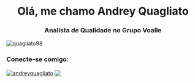 <h1 align="center">Olá, me chamo Andrey Quagliato</h1>
<h3 align="center">Analista de Qualidade no Grupo Voalle</h3>

<p align="left"> <img src="https://komarev.com/ghpvc/?username=quagliato98&label=Profile%20views&color=0e75b6&style=flat" alt="quagliato98" /></p>

<h3 align="left">Conecte-se comigo:</h3>
<p align="left">
<a href="https://linkedin.com/in/andreyquagliato" target="blank"><img align="center" src="https://img.shields.io/badge/LinkedIn-0077B5?style=for-the-badge&logo=linkedin&logoColor=white" alt="andreyquagliato"/></a>
<a href="https://discord.gg/Andrey Quagliato#4397" target="blank"><img align="center" src="https://img.shields.io/badge/Discord-7289DA?style=for-the-badge&logo=discord&logoColor=white"/></a>
</p>
